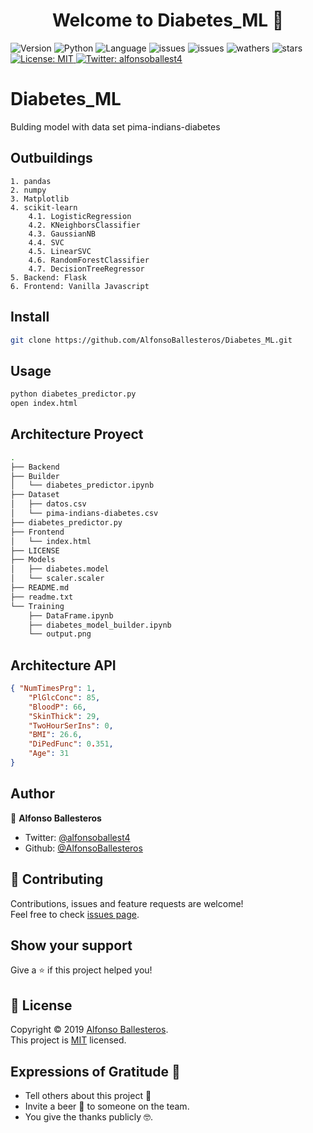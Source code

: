 <h1 align="center">Welcome to Diabetes_ML 👋</h1>
<p>
  <img alt="Version" src="https://img.shields.io/badge/version-0.0.1-blue.svg?cacheSeconds=2592000" />
  <img alt="Python" src="https://img.shields.io/pypi/pyversions/pip" />
  <img alt="Language" src="https://img.shields.io/github/languages/top/AlfonsoBallesteros/Diabetes_ML" />
  <img alt="issues" src="https://img.shields.io/github/issues/AlfonsoBallesteros/Diabetes_ML" />
  <img alt="issues" src="https://img.shields.io/github/last-commit/AlfonsoBallesteros/Diabetes_ML" />
  <img alt="wathers" src=" https://img.shields.io/github/watchers/AlfonsoBallesteros/Diabetes_ML?style=social" />
  <img alt="stars" src=" https://img.shields.io/github/stars/AlfonsoBallesteros/Diabetes_ML?style=social" />
  <a href="https://github.com/AlfonsoBallesteros/Diabetes_ML/blob/master/LICENSE" target="_blank">
    <img alt="License: MIT" src="https://img.shields.io/badge/License-MIT-yellow.svg" />
  </a>
  <a href="https://twitter.com/alfonsoballest4" target="_blank">
    <img alt="Twitter: alfonsoballest4" src="https://img.shields.io/twitter/follow/alfonsoballest4.svg?style=social" />
  </a>
</p>

# Diabetes_ML
Bulding model with data set pima-indians-diabetes

## Outbuildings
    1. pandas
    2. numpy
    3. Matplotlib
    4. scikit-learn
        4.1. LogisticRegression
        4.2. KNeighborsClassifier
        4.3. GaussianNB
        4.4. SVC
        4.5. LinearSVC
        4.6. RandomForestClassifier
        4.7. DecisionTreeRegressor
    5. Backend: Flask
    6. Frontend: Vanilla Javascript

## Install

```sh
git clone https://github.com/AlfonsoBallesteros/Diabetes_ML.git
```

## Usage

```sh
python diabetes_predictor.py
open index.html
```

## Architecture Proyect

```sh
.
├── Backend
├── Builder
│   └── diabetes_predictor.ipynb
├── Dataset
│   ├── datos.csv
│   └── pima-indians-diabetes.csv
├── diabetes_predictor.py
├── Frontend
│   └── index.html
├── LICENSE
├── Models
│   ├── diabetes.model
│   └── scaler.scaler
├── README.md
├── readme.txt
└── Training
    ├── DataFrame.ipynb
    ├── diabetes_model_builder.ipynb
    └── output.png
```

## Architecture API

```json
{ "NumTimesPrg": 1,
    "PlGlcConc": 85,
    "BloodP": 66,
    "SkinThick": 29,
    "TwoHourSerIns": 0,
    "BMI": 26.6,
    "DiPedFunc": 0.351,
    "Age": 31
}
```
## Author

👤 **Alfonso Ballesteros**

* Twitter: [@alfonsoballest4](https://twitter.com/alfonsoballest4)
* Github: [@AlfonsoBallesteros](https://github.com/AlfonsoBallesteros)

## 🤝 Contributing

Contributions, issues and feature requests are welcome!<br />Feel free to check [issues page](https://github.com/AlfonsoBallesteros/Diabetes_ML/issues).

## Show your support

Give a ⭐️ if this project helped you!

## 📝 License

Copyright © 2019 [Alfonso Ballesteros](https://github.com/AlfonsoBallesteros).<br />
This project is [MIT](https://github.com/AlfonsoBallesteros/Diabetes_ML/blob/master/LICENSE) licensed.

## Expressions of Gratitude 🎁

* Tell others about this project 📢
* Invite a beer 🍺 to someone on the team.
* You give the thanks publicly 🤓.